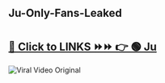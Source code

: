 
 ## Ju-Only-Fans-Leaked

# <h2><a href="https://clipsfans.com/Ju&ref=git">🔗 Click to LINKS ⏩⏩ 👉 🟢 Ju </a></h2>

<a href="https://clipsfans.com/Ju&ref=git" rel="nofollow" data-target="animated-image.originalLink"><img src="https://i.ibb.co.com/xMMVF88/686577567.gif" alt="Viral Video Original" style="max-width: 100%; display: inline-block;" data-target="animated-image.originalImage"></a>
